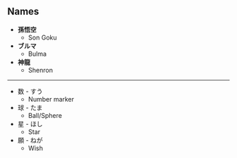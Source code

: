 ## Names
- **孫悟空**
	- Son Goku
- **ブルマ**
	- Bulma
- **神龍**
	- Shenron

---
- 数 - すう
	- Number marker
- 球 - たま
	- Ball/Sphere
- 星 - ほし
	- Star
- 願 - ねが
	- Wish